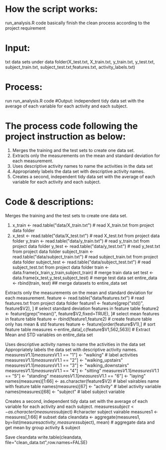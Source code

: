 # How the script works:
run_analysis.R code basically finish the clean process according to the project requirement 

# Input: 
txt data sets under data folder(X_test.txt, X_train.txt, y_train.txt, y_test.txt, subject_train.txt, subject_test.txt,features.txt, activity_labels.txt)
# Process:
run run_analysis.R code
#Output: 
independent tidy data set with the average of each variable for each activity and each subject.

# The process code following the project instruction as below:
1.	Merges the training and the test sets to create one data set.
2.	Extracts only the measurements on the mean and standard deviation for each measurement.
3.	Uses descriptive activity names to name the activities in the data set
4.	Appropriately labels the data set with descriptive activity names.
5.	Creates a second, independent tidy data set with the average of each variable for each activity and each subject.

# Code & descriptions:
Merges the training and the test sets to create one data set.
1. x_train <- read.table("data/X_train.txt") # read X_train.txt from project data folder
2. x_test <- read.table("data/X_test.txt") # read X_test.txt from project data folder
y_train <- read.table("data/y_train.txt") # read y_train.txt from project data folder
y_test <- read.table("data/y_test.txt") # read y_test.txt from project data folder
subject_train <- read.table("data/subject_train.txt") # read subject_train.txt from project data folder
subject_test <- read.table("data/subject_test.txt") # read subject_test.txt from project data folder
train <- data.frame(x_train,y_train,subject_train) # merge train data set 
test <- data.frame(x_test,y_test,subject_test) # merge test data set
entire_data <- rbind(train, test)    ## merge datasets to entire_data set

Extracts only the measurements on the mean and standard deviation for each measurement.
feature <- read.table("data/features.txt") # read features.txt from project data folder
feature1 <- feature[grep("std()", feature$V2), ] # select standard deviation features in feature table 
feature2 <- feature[grep("mean()", feature$V2,fixed=TRUE), ]# select mean features in feature table 
feature <- rbind(feature1,feature2) # create feature table only has mean & std features
feature <- feature[order(feature$V1),] # sort feature table
measures <-entire_data[,c(feature$V1,562,563)] # Extract Mean and STD variables on entire_data set

Uses descriptive activity names to name the activities in the data set
Appropriately labels the data set with descriptive activity names.
measures$V1.1[measures$V1.1 == "1"] <- "walking" # label activities
measures$V1.1[measures$V1.1 == "2"] <- "walking_upstairs"
measures$V1.1[measures$V1.1 == "3"] <- "walking_downstairs"
measures$V1.1[measures$V1.1 == "4"] <- "sitting"
measures$V1.1[measures$V1.1 == "5"] <- "standing"
measures$V1.1[measures$V1.1 == "6"] <- "laying"
names(measures)[1:66] <- as.character(feature$V2) # label vairables name with feature table
names(measures)[67] <- "activity" # label activity variable
names(measures)[68] <- "subject" # label subject variable

Creates a second, independent tidy data set with the average of each variable for each activity and each subject.
measures$subject <- as.character(measures$subject) #character subject vairable
measures1 <- measures[,1:66] # subset data
cleandata <- aggregate(measures1, by=list(measures$activity,measures$subject), mean) # aggregate data and get mean by group activity & subject

Save cleandata
write.table(cleandata, file="clean_data.txt",row.names=FALSE)

